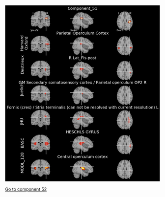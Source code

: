 


![51](preliminary/51.jpg "Component 51")

[Go to component 52](https://parietal-inria.github.io/MODL_atlas/1024/52 "Component 52")